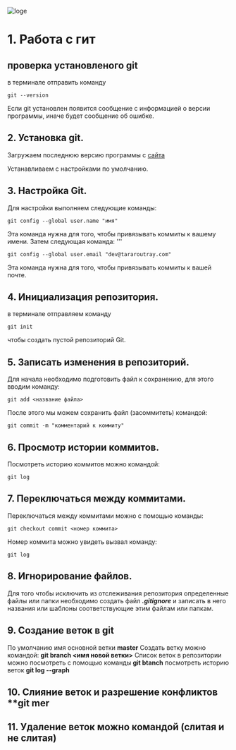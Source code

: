 ![loge](Git-Logo-2Color.png)
# 1. Работа с гит
## проверка установленого  git
в терминале отправить команду  
```
git --version
```
Если  git  установлен появится сообщение с информацией о версии программы, иначе будет сообщение об ошибке.
## 2. Установка git.
Загружаем последнюю версию программы
с [cайта](https://git-scm.com/download/)

Устанавливаем с настройками по умолчанию.

## 3. Настройка Git.
Для настройки выполняем следующие команды:
```
git config --global user.name "имя"
```
Эта команда нужна для того, чтобы привязывать коммиты к вашему имени.
Затем следующая команда:
'''
```
git config --global user.email "dev@tararoutray.com"
```
Эта команда нужна для того, чтобы привязывать коммиты к вашей почте.
## 4. Инициализация репозитория.
в терминале отправляем команду 
```
git init
```
чтобы cоздать пустой репозиторий Git.
## 5. Записать изменения в репозиторий.
Для начала необходимо подготовить файл к сохранению, для этого вводим команду:
```
git add <название файла>
```
После этого мы можем сохранить файл (засоммитеть) командой:
```
git commit -m "комментарий к коммиту"
```
## 6. Просмотр истории коммитов.
Посмотреть историю коммитов можно командой:
```
git log
```
## 7. Переключаться между коммитами.
Переключаться между коммитами можно с помощью команды:
```
git checkout commit <номер коммита>
```
Номер коммита можно увидеть вызвал команду:
```
git log
```





## 8. Игнорирование файлов.
Для того чтобы исключить из отслеживания репозитория определенные файлы или папки необходимо создать файл ***.gitignore*** и записать в него названия или шаблоны соответствующие этим файлам или папкам.
## 9. Создание веток в git
По умолчанию имя основной ветки **master**
Cоздать ветку можно командой: **git branch <имя новой ветки>**
Список веток в репозитории можно посмотреть с помощью команды **git btanch**
посмотреть историю веток **git log --graph**
## 10. Слияние веток и разрешение конфликтов **git mer
## 11. Удаление веток можно командой (слитая и не слитая)
